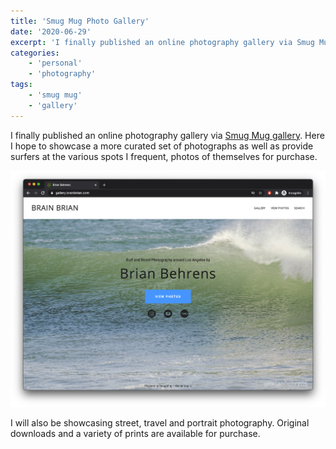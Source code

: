 ```yaml
---
title: 'Smug Mug Photo Gallery'
date: '2020-06-29'
excerpt: 'I finally published an online photography gallery via Smug Mug gallery. Here I hope to showcase a more curated set of photographs as well as provide surfers at the various spots I frequent, photos of themselves for purchase.'
categories:
    - 'personal'
    - 'photography'
tags:
    - 'smug mug'
    - 'gallery'
---
```


I finally published an online photography gallery via [Smug Mug gallery](https://gallery.brainbrian.com). Here I hope to showcase a more curated set of photographs as well as provide surfers at the various spots I frequent, photos of themselves for purchase.

<a href="https://gallery.brainbrian.com" rel="noreferrer">![Brain Brian Smug Mug Gallery](./gallery.png)</a>

I will also be showcasing street, travel and portrait photography. Original downloads and a variety of prints are available for purchase.
